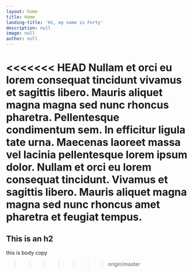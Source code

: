 ```yaml
---
layout: home
title: Home
landing-title: 'Hi, my name is Forty'
description: null
image: null
author: null
---
```


<<<<<<< HEAD
Nullam et orci eu lorem consequat tincidunt vivamus et sagittis libero. Mauris aliquet magna magna sed nunc rhoncus pharetra. Pellentesque condimentum sem. In efficitur ligula tate urna. Maecenas laoreet massa vel lacinia pellentesque lorem ipsum dolor. Nullam et orci eu lorem consequat tincidunt. Vivamus et sagittis libero. Mauris aliquet magna magna sed nunc rhoncus amet pharetra et feugiat tempus.
=======

## This is an h2

this is body copy
>>>>>>> origin/master
